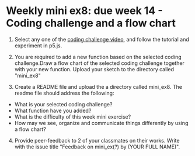 # Weekly mini ex8: due week 14 - Coding challenge and a flow chart

1) Select any one of the [coding challenge video](https://www.youtube.com/watch?v=17WoOqgXsRM&list=PLRqwX-V7Uu6ZiZxtDDRCi6uhfTH4FilpH), and follow the tutorial and experiment in p5.js. 

2) You are required to add a new function based on the selected coding challenge.Draw a flow chart of the selected coding challenge together with your new function. Upload your sketch to the directory called "mini_ex8"

3) Create a README file and upload the a directory called mini_ex8. The readme file should address the following: 
- What is your selected coding challenge?
- What function have you added?
- What is the difficulty of this week mini exercise?  
- How may we see, organize and communicate things differently by using a flow chart?  

4)	Provide peer-feedback to 2 of your classmates on their works. Write with the issue title "Feedback on mini_ex(?) by (YOUR FULL NAME)". 

